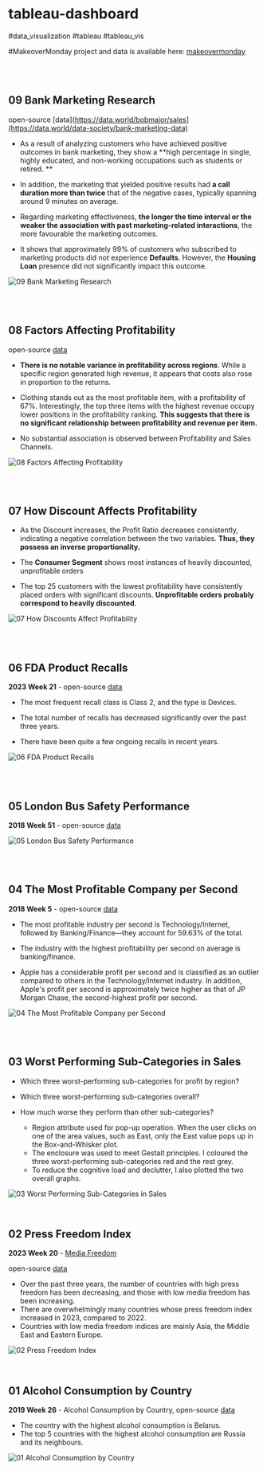# tableau-dashboard
#data_visualization #tableau #tableau_vis 

#MakeoverMonday project and data is available here: [makeovermonday](https://www.makeovermonday.co.uk/data/)

<br>
<br>

## 09 Bank Marketing Research

open-source [data](https://data.world/bobmajor/sales](https://data.world/data-society/bank-marketing-data)

- As a result of analyzing customers who have achieved positive outcomes in bank marketing, they show a **high percentage in single, highly educated, and non-working occupations such as students or retired. **

- In addition, the marketing that yielded positive results had **a call duration more than twice** that of the negative cases, typically spanning around 9 minutes on average.

- Regarding marketing effectiveness, **the longer the time interval or the weaker the association with past marketing-related interactions**, the more favourable the marketing outcomes.

- It shows that approximately 99% of customers who subscribed to marketing products did not experience **Defaults**. However, the **Housing Loan** presence did not significantly impact this outcome.


![09 Bank Marketing Research](https://github.com/arianehanbi/tableau-dashboard/assets/37695060/45475b30-0317-47bf-a5cb-c6d7999b37b8)


<br>
<br>

## 08 Factors Affecting Profitability

open-source [data](https://data.world/bobmajor/sales)

- **There is no notable variance in profitability across regions**. While a specific region generated high revenue, it appears that costs also rose in proportion to the returns.

- Clothing stands out as the most profitable item, with a profitability of 67%. Interestingly, the top three items with the highest revenue occupy lower positions in the profitability ranking. **This suggests that there is no significant relationship between profitability and revenue per item.**

- No substantial association is observed between Profitability and Sales Channels.


![08 Factors Affecting Profitability](https://github.com/arianehanbi/tableau-dashboard/assets/37695060/948ce075-4db9-40b8-b39b-9ad86a5c7464)


<br>
<br>


## 07 How Discount Affects Profitability


- As the Discount increases, the Profit Ratio decreases consistently, indicating a negative correlation between the two variables. **Thus, they possess an inverse proportionality.**

- The **Consumer Segment** shows most instances of heavily discounted, unprofitable orders

- The top 25 customers with the lowest profitability have consistently placed orders with significant discounts. **Unprofitable orders probably correspond to heavily discounted.**

![07 How Discounts Affect Profitability](https://github.com/arianehanbi/tableau-dashboard/assets/37695060/de58c931-8453-4695-87b1-05d532cdc9dd)



<br>
<br>

## 06 FDA Product Recalls

**2023 Week 21** - open-source [data]([https://data.world/makeovermonday/2018w51](https://data.world/makeovermonday/2023w21))

- The most frequent recall class is Class 2, and the type is Devices.

- The total number of recalls has decreased significantly over the past three years.

- There have been quite a few ongoing recalls in recent years.


![06 FDA Product Recalls](https://github.com/arianehanbi/tableau-dashboard/assets/37695060/b5a98bdf-fc51-4a77-972e-cb60cb38f31d)


<br>
<br>


## 05 London Bus Safety Performance

**2018 Week 51** - open-source [data](https://data.world/makeovermonday/2018w51)

![05 London Bus Safety Performance](https://github.com/arianehanbi/tableau-dashboard/assets/37695060/64b12a20-660b-40f7-a618-3bc558733ef7)

<br>
<br>

## 04 The Most Profitable Company per Second

**2018 Week 5** - open-source [data](https://data.world/makeovermonday/2018-w-5-what-the-most-profitable-companies-make-per-second)

- The most profitable industry per second is Technology/Internet, followed by Banking/Finance—they account for 59.63% of the total.

- The industry with the highest profitability per second on average is banking/finance.

- Apple has a considerable profit per second and is classified as an outlier compared to others in the Technology/Internet industry. In addition, Apple's profit per second is approximately twice higher as that of JP Morgan Chase, the second-highest profit per second.


![04 The Most Profitable Company per Second](https://github.com/arianehanbi/tableau-dashboard/assets/37695060/bf68832d-3505-44d6-a4a3-d9c4846a91f4)



<br>
<br>

## 03 Worst Performing Sub-Categories in Sales

- Which three worst-performing sub-categories for profit by region?
- Which three worst-performing sub-categories overall?
- How much worse they perform than other sub-categories?

  + Region attribute used for pop-up operation. When the user clicks on one of the area values, such as East, only the East value pops up in the Box-and-Whisker plot.
  + The enclosure was used to meet Gestalt principles. I coloured the three worst-performing sub-categories red and the rest grey.
  + To reduce the cognitive load and declutter, I also plotted the two overall graphs.

![03 Worst Performing Sub-Categories in Sales](https://github.com/arianehanbi/tableau-dashboard/assets/37695060/bdd68f1d-48ad-404a-9b70-71ec3476fc8d)


<br>

## 02 Press Freedom Index


**2023 Week 20** - [Media Freedom](https://www.theguardian.com/media/2023/may/03/media-freedom-in-dire-state-in-record-number-of-countries-report-finds?CMP=Share_iOSApp_Other) 

open-source [data](https://data.world/makeovermonday/2019w26)

- Over the past three years, the number of countries with high press freedom has been decreasing, and those with low media freedom has been increasing.
- There are overwhelmingly many countries whose press freedom index increased in 2023, compared to 2022.
- Countries with low media freedom indices are mainly Asia, the Middle East and Eastern Europe.

![02 Press Freedom Index](https://github.com/arianehanbi/tableau-dashboard/assets/37695060/29a53346-6a8c-4a3b-a21c-05f3e42df058)


<br>

## 01 Alcohol Consumption by Country


**2019 Week 26** - Alcohol Consumption by Country, open-source [data](https://data.world/makeovermonday/2019w26)

- The country with the highest alcohol consumption is Belarus.
- The top 5 countries with the highest alcohol consumption are Russia and its neighbours.


![01 Alcohol Consumption by Country](https://github.com/arianehanbi/tableau-dashboard/assets/37695060/fd584f4d-3a7e-4446-aa38-5ef3d03a5395)


<br>
